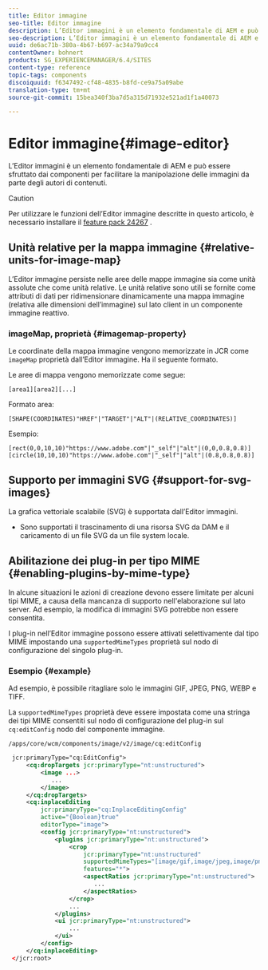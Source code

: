 ```yaml
---
title: Editor immagine
seo-title: Editor immagine
description: L’Editor immagini è un elemento fondamentale di AEM e può essere sfruttato dai componenti per facilitare la manipolazione delle immagini da parte degli autori di contenuti.
seo-description: L’Editor immagini è un elemento fondamentale di AEM e può essere sfruttato dai componenti per facilitare la manipolazione delle immagini da parte degli autori di contenuti.
uuid: de6ac71b-380a-4b67-b697-ac34a79a9cc4
contentOwner: bohnert
products: SG_EXPERIENCEMANAGER/6.4/SITES
content-type: reference
topic-tags: components
discoiquuid: f6347492-cf48-4835-b8fd-ce9a75a09abe
translation-type: tm+mt
source-git-commit: 15bea340f3ba7d5a315d71932e521ad1f1a40073

---
```



# Editor immagine{#image-editor}

L’Editor immagini è un elemento fondamentale di AEM e può essere sfruttato dai componenti per facilitare la manipolazione delle immagini da parte degli autori di contenuti.

>[!CAUTION]
>
>Per utilizzare le funzioni dell’Editor immagine descritte in questo articolo, è necessario installare il [feature pack 24267](https://www.adobeaemcloud.com/content/marketplace/marketplaceProxy.html?packagePath=/content/companies/public/adobe/packages/cq640/featurepack/cq-6.4.0-featurepack-24267) .

## Unità relative per la mappa immagine {#relative-units-for-image-map}

L’Editor immagine persiste nelle aree delle mappe immagine sia come unità assolute che come unità relative. Le unità relative sono utili se fornite come attributi di dati per ridimensionare dinamicamente una mappa immagine (relativa alle dimensioni dell’immagine) sul lato client in un componente immagine reattivo.

### imageMap, proprietà {#imagemap-property}

Le coordinate della mappa immagine vengono memorizzate in JCR come `imageMap` proprietà dall’Editor immagine. Ha il seguente formato.

Le aree di mappa vengono memorizzate come segue:

`[area1][area2][...]`

Formato area:

`[SHAPE(COORDINATES)"HREF"|"TARGET"|"ALT"|(RELATIVE_COORDINATES)]`

Esempio:

`[rect(0,0,10,10)"https://www.adobe.com"|"_self"|"alt"|(0,0,0.8,0.8)]`
`[circle(10,10,10)"https://www.adobe.com"|"_self"|"alt"|(0.8,0.8,0.8)]`

## Supporto per immagini SVG {#support-for-svg-images}

La grafica vettoriale scalabile (SVG) è supportata dall’Editor immagini.

* Sono supportati il trascinamento di una risorsa SVG da DAM e il caricamento di un file SVG da un file system locale.

## Abilitazione dei plug-in per tipo MIME {#enabling-plugins-by-mime-type}

In alcune situazioni le azioni di creazione devono essere limitate per alcuni tipi MIME, a causa della mancanza di supporto nell&#39;elaborazione sul lato server. Ad esempio, la modifica di immagini SVG potrebbe non essere consentita.

I plug-in nell’Editor immagine possono essere attivati selettivamente dal tipo MIME impostando una `supportedMimeTypes` proprietà sul nodo di configurazione del singolo plug-in.

### Esempio {#example}

Ad esempio, è possibile ritagliare solo le immagini GIF, JPEG, PNG, WEBP e TIFF.

La `supportedMimeTypes` proprietà deve essere impostata come una stringa dei tipi MIME consentiti sul nodo di configurazione del plug-in sul `cq:editConfig` nodo del componente immagine.

`/apps/core/wcm/components/image/v2/image/cq:editConfig`

```xml
 jcr:primaryType="cq:EditConfig">
     <cq:dropTargets jcr:primaryType="nt:unstructured">
         <image ...>
            ...
         </image>
     </cq:dropTargets>
     <cq:inplaceEditing
         jcr:primaryType="cq:InplaceEditingConfig"
         active="{Boolean}true"
         editorType="image">
         <config jcr:primaryType="nt:unstructured">
             <plugins jcr:primaryType="nt:unstructured">
                 <crop
                     jcr:primaryType="nt:unstructured"
                     supportedMimeTypes="[image/gif,image/jpeg,image/png,image/webp,image/tiff]"
                     features="*">
                     <aspectRatios jcr:primaryType="nt:unstructured">
                        ...
                     </aspectRatios>
                 </crop>
                 ...
             </plugins>
             <ui jcr:primaryType="nt:unstructured">
                 ...
             </ui>
         </config>
     </cq:inplaceEditing>
 </jcr:root>
```

